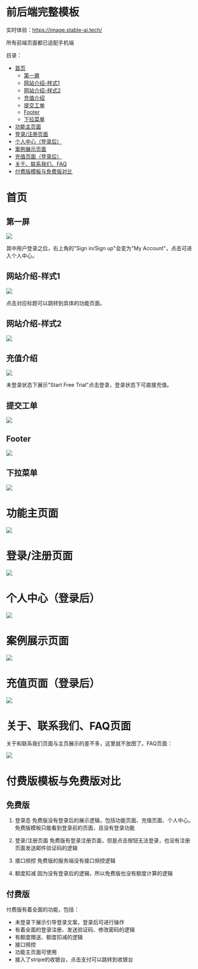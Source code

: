 # 前后端完整模板

实时体验：https://image.stable-ai.tech/

所有前端页面都已适配手机端

目录：

* [首页](#首页)
    * [第一屏](#第一屏)
    * [网站介绍-样式1](#网站介绍-样式1)
    * [网站介绍-样式2](#网站介绍-样式2)
    * [充值介绍](#充值介绍)
    * [提交工单](#提交工单)
    * [Footer](#footer)
    * [下拉菜单](#下拉菜单)
* [功能主页面](#功能主页面)
* [登录/注册页面](#登录-注册页面)
* [个人中心（登录后）](#个人中心-登录后-)
* [案例展示页面](#案例展示页面)
* [充值页面（登录后）](#充值页面-登录后-)
* [关于、联系我们、FAQ](#关于-联系我们-faq)
* [付费版模板与免费版对比](#付费版模板与免费版对比)

# 首页

## 第一屏

![](vx_images/577492008231254.png)

其中用户登录之后，右上角的"Sign in/Sign up"会变为"My Account"，点击可进入个人中心。

## 网站介绍-样式1

![](vx_images/352882208249680.png)

点击对应标题可以跳转到具体的功能页面。

## 网站介绍-样式2

![](vx_images/562702208237547.png)

## 充值介绍

![](vx_images/206742308257713.png)

未登录状态下展示"Start Free Trial"点击登录，登录状态下可直接充值。

## 提交工单

![](vx_images/467202308250382.png)

## Footer

![](vx_images/7232408246937.png)

## 下拉菜单

![](vx_images/91642508242691.png)

# 功能主页面

![](vx_images/567292608260571.png)

# 登录/注册页面

![](vx_images/362932708258175.png)

# 个人中心（登录后）

![](vx_images/511222808255677.png)

# 案例展示页面

![](vx_images/305222908236918.png)

# 充值页面（登录后）

![](vx_images/137063008259358.png)

# 关于、联系我们、FAQ页面

关于和联系我们页面与主页展示的差不多，这里就不放图了。FAQ页面：

![](vx_images/88683108254494.png)

# 付费版模板与免费版对比

## 免费版

1. 登录态
免费版没有登录后的展示逻辑，包括功能页面、充值页面、个人中心。免费版模板只能看到登录前的页面，且没有登录功能

2. 登录/注册页面
免费版有登录注册页面，但是点击按钮无法登录，也没有注册页面发送邮件验证码的逻辑

3. 接口频控
免费版的服务端没有接口频控逻辑

4. 额度扣减
因为没有登录后的逻辑，所以免费版也没有额度计算的逻辑

## 付费版

付费版有着全面的功能，包括：

- 未登录下展示引导登录文案，登录后可进行操作
- 有着全面的登录注册、发送验证码、修改密码的逻辑
- 有额度赠送、额度扣减的逻辑
- 接口频控
- 功能主页面可使用
- 接入了stripe的收银台，点击支付可以跳转到收银台
